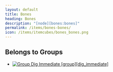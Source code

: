 ```yaml
---
layout: default
title: Bones
heading: Bones
description: "[node][bones:bones]"
permalink: /items/bones-bones/
icon: /items/itemcubes/bones_bones.png
---
```



## Belongs to Groups

<ul class="list-items">
    <li><a href="{{site.baseurl}}/items/group-dig-immediate/"><img src="{{site.baseurl}}/assets/img/items/itemcubes/bones_bones.png" data-toggle="tooltip" title="Group Dig Immediate [group][dig_immediate]"></a></li>
</ul>
